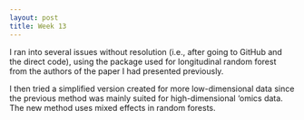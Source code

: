 ```yaml
---
layout: post
title: Week 13
---
```


I ran into several issues without resolution (i.e., after going to GitHub and the direct code), using the package used for longitudinal random forest from the authors of the paper I had presented previously. 

I then tried a simplified version created for more low-dimensional data since the previous method was mainly suited for high-dimensional ‘omics data. The new method uses mixed effects in random forests. 
